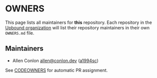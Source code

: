 # OWNERS

This page lists all maintainers for **this** repository. Each repository in the [Upbound
organization](https://github.com/upbound/) will list their repository maintainers in their own
`OWNERS.md` file.


## Maintainers

* Allen Conlon <allen@conlon.dev> ([a1994sc](https://github.com/a1994sc))

See [CODEOWNERS](./CODEOWNERS) for automatic PR assignment.
